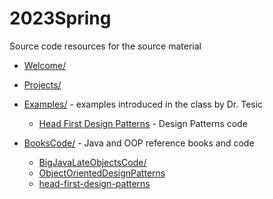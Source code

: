 # 2023Spring
Source code resources for the source material

* [Welcome/](Welcome/) 

* [Projects/](Projects/)

* [Examples/](Examples/)  - examples introduced in the class by Dr. Tesic
   * [Head First Design Patterns](Examples/objectOM/src/main/java/headfirst/) - Design Patterns code



* [BooksCode/](BooksCode/) - Java and OOP reference books and code
  * [BigJavaLateObjectsCode/](BigJavaLateObjectsCode/)
  * [ObjectOrientedDesignPatterns](ObjectOrientedDesignPatterns)
  * [head-first-design-patterns](head-first-design-patterns)
